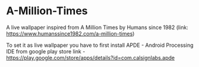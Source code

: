 # A-Million-Times
A live wallpaper inspired from A Million Times by Humans since 1982 (link: https://www.humanssince1982.com/a-million-times)

To set it as live wallpaper you have to first install APDE - Android Processing IDE from google play store link - https://play.google.com/store/apps/details?id=com.calsignlabs.apde

